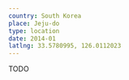 ```yaml
---
country: South Korea
place: Jeju-do
type: location
date: 2014-01
latlng: 33.5780995, 126.0112023
---
```


TODO
